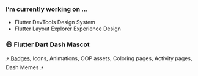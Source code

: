 ### I’m currently working on ... 
 - Flutter DevTools Design System
 - Flutter Layout Explorer Experience Design
 
 ###  😄 Flutter Dart Dash Mascot
  ⚡ [Badges](https://github.com/raison00/flutter-dash-dart-badges), Icons, Animations, OOP assets, Coloring pages, Activity pages, Dash Memes ⚡

